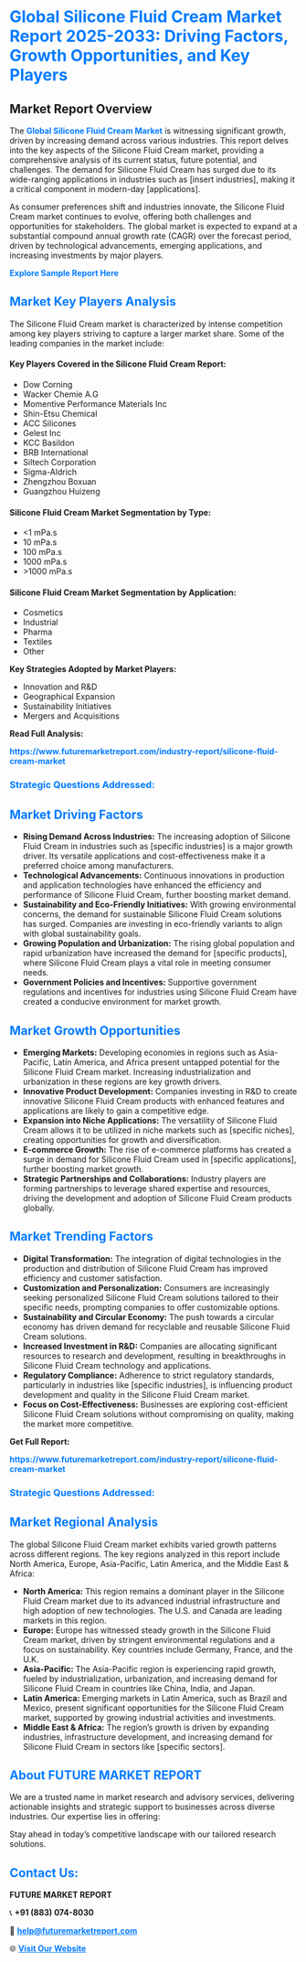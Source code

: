 <h1 style="color: #007BFF;">Global Silicone Fluid Cream Market Report 2025-2033: Driving Factors, Growth Opportunities, and Key Players</h1>

<section id="overview">
<h2>Market Report Overview</h2>
<p>The <a href="https://www.futuremarketreport.com/industry-report/silicone-fluid-cream-market" style="color: #007BFF; text-decoration: none;"><strong>Global Silicone Fluid Cream Market</strong></a> is witnessing significant growth, driven by increasing demand across various industries. This report delves into the key aspects of the Silicone Fluid Cream market, providing a comprehensive analysis of its current status, future potential, and challenges. The demand for Silicone Fluid Cream has surged due to its wide-ranging applications in industries such as [insert industries], making it a critical component in modern-day [applications].</p>
<p>As consumer preferences shift and industries innovate, the Silicone Fluid Cream market continues to evolve, offering both challenges and opportunities for stakeholders. The global market is expected to expand at a substantial compound annual growth rate (CAGR) over the forecast period, driven by technological advancements, emerging applications, and increasing investments by major players.</p>
</section>

<section id="overview">
<p><a href="https://www.futuremarketreport.com/request-sample/reportId=87509" style="color: #007BFF; text-decoration: none;"><strong>Explore Sample Report Here</strong></a></p>
</section>

<section id="key-players">
<h2 style="color: #007BFF;">Market Key Players Analysis</h2>
<p>The Silicone Fluid Cream market is characterized by intense competition among key players striving to capture a larger market share. Some of the leading companies in the market include:</p>
<h4>Key Players Covered in the Silicone Fluid Cream Report:</h4>
<ul><li>Dow Corning</li><li>Wacker Chemie A.G</li><li>Momentive Performance Materials Inc</li><li>Shin-Etsu Chemical</li><li>ACC Silicones</li><li>Gelest Inc</li><li>KCC Basildon</li><li>BRB International</li><li>Siltech Corporation</li><li>Sigma-Aldrich</li><li>Zhengzhou Boxuan</li><li>Guangzhou Huizeng</li></ul>
<h4>Silicone Fluid Cream Market Segmentation by Type:</h4>
<ul><li>&lt;1 mPa.s</li><li>10 mPa.s</li><li>100 mPa.s</li><li>1000 mPa.s</li><li>&gt;1000 mPa.s</li></ul>

<h4>Silicone Fluid Cream Market Segmentation by Application:</h4>
<ul><li>Cosmetics</li><li>Industrial</li><li>Pharma</li><li>Textiles</li><li>Other</li></ul>
<p><strong>Key Strategies Adopted by Market Players:</strong></p>
<ul>
<li>Innovation and R&D</li>
<li>Geographical Expansion</li>
<li>Sustainability Initiatives</li>
<li>Mergers and Acquisitions</li>
</ul>
</section>

<section>
<p><strong>Read Full Analysis: </strong></p><a href="https://www.futuremarketreport.com/industry-report/silicone-fluid-cream-market" style="color: #007BFF; text-decoration: none;"><strong>https://www.futuremarketreport.com/industry-report/silicone-fluid-cream-market</strong></a>
<h3 style="color: #007BFF;">Strategic Questions Addressed:</h3>
</section>

<section id="driving-factors">
<h2 style="color: #007BFF;">Market Driving Factors</h2>
<ul>
<li><strong>Rising Demand Across Industries:</strong> The increasing adoption of Silicone Fluid Cream in industries such as [specific industries] is a major growth driver. Its versatile applications and cost-effectiveness make it a preferred choice among manufacturers.</li>
<li><strong>Technological Advancements:</strong> Continuous innovations in production and application technologies have enhanced the efficiency and performance of Silicone Fluid Cream, further boosting market demand.</li>
<li><strong>Sustainability and Eco-Friendly Initiatives:</strong> With growing environmental concerns, the demand for sustainable Silicone Fluid Cream solutions has surged. Companies are investing in eco-friendly variants to align with global sustainability goals.</li>
<li><strong>Growing Population and Urbanization:</strong> The rising global population and rapid urbanization have increased the demand for [specific products], where Silicone Fluid Cream plays a vital role in meeting consumer needs.</li>
<li><strong>Government Policies and Incentives:</strong> Supportive government regulations and incentives for industries using Silicone Fluid Cream have created a conducive environment for market growth.</li>
</ul>
</section>

<section id="growth-opportunities">
<h2 style="color: #007BFF;">Market Growth Opportunities</h2>
<ul>
<li><strong>Emerging Markets:</strong> Developing economies in regions such as Asia-Pacific, Latin America, and Africa present untapped potential for the Silicone Fluid Cream market. Increasing industrialization and urbanization in these regions are key growth drivers.</li>
<li><strong>Innovative Product Development:</strong> Companies investing in R&D to create innovative Silicone Fluid Cream products with enhanced features and applications are likely to gain a competitive edge.</li>
<li><strong>Expansion into Niche Applications:</strong> The versatility of Silicone Fluid Cream allows it to be utilized in niche markets such as [specific niches], creating opportunities for growth and diversification.</li>
<li><strong>E-commerce Growth:</strong> The rise of e-commerce platforms has created a surge in demand for Silicone Fluid Cream used in [specific applications], further boosting market growth.</li>
<li><strong>Strategic Partnerships and Collaborations:</strong> Industry players are forming partnerships to leverage shared expertise and resources, driving the development and adoption of Silicone Fluid Cream products globally.</li>
</ul>
</section>

<section id="trending-factors">
<h2 style="color: #007BFF;">Market Trending Factors</h2>
<ul>
<li><strong>Digital Transformation:</strong> The integration of digital technologies in the production and distribution of Silicone Fluid Cream has improved efficiency and customer satisfaction.</li>
<li><strong>Customization and Personalization:</strong> Consumers are increasingly seeking personalized Silicone Fluid Cream solutions tailored to their specific needs, prompting companies to offer customizable options.</li>
<li><strong>Sustainability and Circular Economy:</strong> The push towards a circular economy has driven demand for recyclable and reusable Silicone Fluid Cream solutions.</li>
<li><strong>Increased Investment in R&D:</strong> Companies are allocating significant resources to research and development, resulting in breakthroughs in Silicone Fluid Cream technology and applications.</li>
<li><strong>Regulatory Compliance:</strong> Adherence to strict regulatory standards, particularly in industries like [specific industries], is influencing product development and quality in the Silicone Fluid Cream market.</li>
<li><strong>Focus on Cost-Effectiveness:</strong> Businesses are exploring cost-efficient Silicone Fluid Cream solutions without compromising on quality, making the market more competitive.</li>
</ul>
</section>

<section>
<p><strong>Get Full Report: </strong></p><a href="https://www.futuremarketreport.com/industry-report/silicone-fluid-cream-market" style="color: #007BFF; text-decoration: none;"><strong>https://www.futuremarketreport.com/industry-report/silicone-fluid-cream-market</strong></a>
<h3 style="color: #007BFF;">Strategic Questions Addressed:</h3>
</section>


<section id="regional-analysis">
<h2 style="color: #007BFF;">Market Regional Analysis</h2>
<p>The global Silicone Fluid Cream market exhibits varied growth patterns across different regions. The key regions analyzed in this report include North America, Europe, Asia-Pacific, Latin America, and the Middle East & Africa:</p>
<ul>
<li><strong>North America:</strong> This region remains a dominant player in the Silicone Fluid Cream market due to its advanced industrial infrastructure and high adoption of new technologies. The U.S. and Canada are leading markets in this region.</li>
<li><strong>Europe:</strong> Europe has witnessed steady growth in the Silicone Fluid Cream market, driven by stringent environmental regulations and a focus on sustainability. Key countries include Germany, France, and the U.K.</li>
<li><strong>Asia-Pacific:</strong> The Asia-Pacific region is experiencing rapid growth, fueled by industrialization, urbanization, and increasing demand for Silicone Fluid Cream in countries like China, India, and Japan.</li>
<li><strong>Latin America:</strong> Emerging markets in Latin America, such as Brazil and Mexico, present significant opportunities for the Silicone Fluid Cream market, supported by growing industrial activities and investments.</li>
<li><strong>Middle East & Africa:</strong> The region’s growth is driven by expanding industries, infrastructure development, and increasing demand for Silicone Fluid Cream in sectors like [specific sectors].</li>
</ul>
</section>

<footer>
<h2 style="color: #007BFF;">About FUTURE MARKET REPORT</h2>
<p>We are a trusted name in market research and advisory services, delivering actionable insights and strategic support to businesses across diverse industries. Our expertise lies in offering:</p>

<p>Stay ahead in today’s competitive landscape with our tailored research solutions.</p>

<h2 style="color: #007BFF;">Contact Us:</h2>
<p><strong>FUTURE MARKET REPORT</strong></p>
<p>📞 <strong>+91 (883) 074-8030</strong></p>
<p>📧 <strong><a href="mailto:help@futuremarketreport.com" style="color: #007BFF;">help@futuremarketreport.com</a></strong></p>
<p>🌐 <strong><a href="https://www.futuremarketreport.com/" style="color: #007BFF;">Visit Our Website</a></strong></p>
</footer>